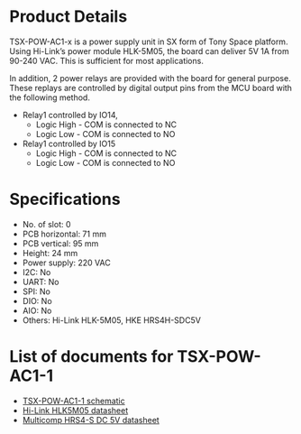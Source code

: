 # Product Details
TSX-POW-AC1-x is a power supply unit in SX form of Tony Space platform. Using Hi-Link’s power module HLK-5M05, the board can deliver 5V 1A from 90-240 VAC. This is sufficient for most applications.

In addition, 2 power relays are provided with the board for general purpose. These replays are controlled by digital output pins from the MCU board with the following method.
- Relay1 controlled by IO14,
  - Logic High - COM is connected to NC 
  - Logic Low - COM is connected to NO
- Relay1 controlled by IO15
  - Logic High - COM is connected to NC 
  - Logic Low - COM is connected to NO

# Specifications
- No. of slot: 0
- PCB horizontal: 71 mm
- PCB vertical: 95 mm
- Height: 24 mm
- Power supply: 220 VAC
- I2C: No
- UART: No
- SPI: No
- DIO: No
- AIO: No
- Others: Hi-Link HLK-5M05, HKE HRS4H-SDC5V

# List of documents for TSX-POW-AC1-1
- [TSX-POW-AC1-1 schematic](TSX-POW-AC1-1_SCH.pdf)
- [Hi-Link HLK5M05 datasheet](https://datasheet.lcsc.com/szlcsc/1912111437_HI-LINK-HLK-5M05_C209907.pdf)
- [Multicomp HRS4-S DC 5V datasheet](http://www.farnell.com/datasheets/3176360.pdf)
